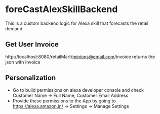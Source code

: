 # foreCastAlexSkillBackend
This is a custom backend logic for Alexa skill that forecasts the retail demand

## Get User Invoice
http://localhost:8080/retailMart/minions@email.com/invoice returns the json with Invoice

## Personalization

* Go to build permissions on alexa developer console and check Customer Name -> Full Name, Customer Email Address
* Provide these permissions to the App by going to https://alexa.amazon.in/ -> Settings -> Manage Settings
